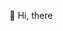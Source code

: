 👋 Hi, there
<!---
- 👋 Hi, I’m @enolaved
- 👀 I’m interested in ...
- 🌱 I’m currently learning ...
- 💞️ I’m looking to collaborate on ...
- 📫 How to reach me ...
--->
<!---
enolaved/enolaved is a ✨ special ✨ repository because its `README.md` (this file) appears on your GitHub profile.
You can click the Preview link to take a look at your changes.
--->
